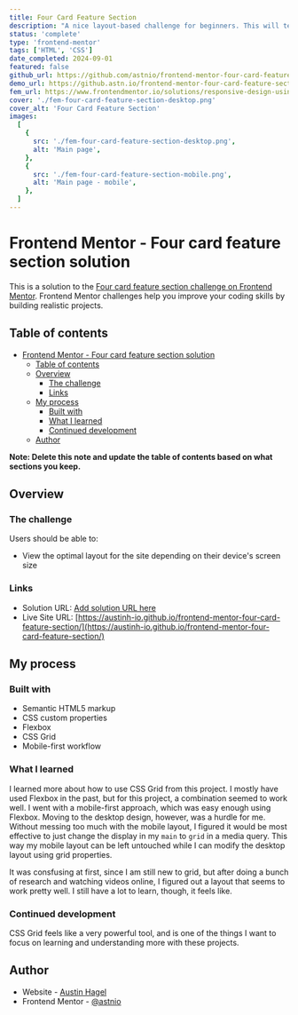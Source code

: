 ```yaml
---
title: Four Card Feature Section
description: "A nice layout-based challenge for beginners. This will test anyone who is new to multi-column and responsive layouts."
status: 'complete'
type: 'frontend-mentor'
tags: ['HTML', 'CSS']
date_completed: 2024-09-01
featured: false
github_url: https://github.com/astnio/frontend-mentor-four-card-feature-section
demo_url: https://github.astn.io/frontend-mentor-four-card-feature-section/
fem_url: https://www.frontendmentor.io/solutions/responsive-design-using-css-flexbox-and-grid-HevWJrPspJ
cover: './fem-four-card-feature-section-desktop.png'
cover_alt: 'Four Card Feature Section'
images:
  [
    {
      src: './fem-four-card-feature-section-desktop.png',
      alt: 'Main page',
    },
    {
      src: './fem-four-card-feature-section-mobile.png',
      alt: 'Main page - mobile',
    },
  ]
---
```


# Frontend Mentor - Four card feature section solution

This is a solution to the [Four card feature section challenge on Frontend Mentor](https://www.frontendmentor.io/challenges/four-card-feature-section-weK1eFYK). Frontend Mentor challenges help you improve your coding skills by building realistic projects.

## Table of contents

- [Frontend Mentor - Four card feature section solution](#frontend-mentor---four-card-feature-section-solution)
  - [Table of contents](#table-of-contents)
  - [Overview](#overview)
    - [The challenge](#the-challenge)
    - [Links](#links)
  - [My process](#my-process)
    - [Built with](#built-with)
    - [What I learned](#what-i-learned)
    - [Continued development](#continued-development)
  - [Author](#author)

**Note: Delete this note and update the table of contents based on what sections you keep.**

## Overview

### The challenge

Users should be able to:

- View the optimal layout for the site depending on their device's screen size



### Links

- Solution URL: [Add solution URL here](https://your-solution-url.com)
- Live Site URL: [https://austinh-io.github.io/frontend-mentor-four-card-feature-section/](https://austinh-io.github.io/frontend-mentor-four-card-feature-section/)

## My process

### Built with

- Semantic HTML5 markup
- CSS custom properties
- Flexbox
- CSS Grid
- Mobile-first workflow

### What I learned

I learned more about how to use CSS Grid from this project. I mostly have used Flexbox in the past, but for this project, a combination seemed to work well. I went with a mobile-first approach, which was easy enough using Flexbox. Moving to the desktop design, however, was a hurdle for me. Without messing too much with the mobile layout, I figured it would be most effective to just change the display in my `main` to `grid` in a media query. This way my mobile layout can be left untouched while I can modify the desktop layout using grid properties.

It was consfusing at first, since I am still new to grid, but after doing a bunch of research and watching videos online, I figured out a layout that seems to work pretty well. I still have a lot to learn, though, it feels like.

### Continued development

CSS Grid feels like a very powerful tool, and is one of the things I want to focus on learning and understanding more with these projects.

## Author

- Website - [Austin Hagel](https://astn.io)
- Frontend Mentor - [@astnio](https://www.frontendmentor.io/profile/astnio)